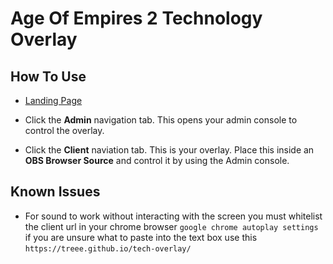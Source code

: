# Age Of Empires 2 Technology Overlay

## How To Use

- [Landing Page](https://treee.github.io/tech-overlay/)

- Click the **Admin** navigation tab. This opens your admin console to control the overlay.

- Click the **Client** naviation tab. This is your overlay. Place this inside an **OBS Browser Source** and control it by using the Admin console.

## Known Issues

- For sound to work without interacting with the screen you must whitelist the client url in your chrome browser `google chrome autoplay settings` if you are unsure what to paste into the text box use this `https://treee.github.io/tech-overlay/`
